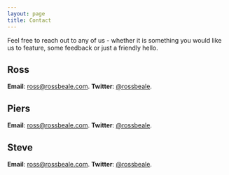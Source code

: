 ```yaml
---
layout: page
title: Contact
---
```


<p class="message">
	Feel free to reach out to any of us - whether it is something you would like us to feature, some feedback or just a friendly hello.
</p>

## Ross
**Email**: [&#114;&#111;&#115;&#115;&#064;&#114;&#111;&#115;&#115;&#098;&#101;&#097;&#108;&#101;&#046;&#099;&#111;&#109;](&#114;&#111;&#115;&#115;&#064;&#114;&#111;&#115;&#115;&#098;&#101;&#097;&#108;&#101;&#046;&#099;&#111;&#109;).
**Twitter**: [@rossbeale](http://twitter.com/rossbeale).

## Piers
**Email**: [&#114;&#111;&#115;&#115;&#064;&#114;&#111;&#115;&#115;&#098;&#101;&#097;&#108;&#101;&#046;&#099;&#111;&#109;](&#114;&#111;&#115;&#115;&#064;&#114;&#111;&#115;&#115;&#098;&#101;&#097;&#108;&#101;&#046;&#099;&#111;&#109;).
**Twitter**: [@rossbeale](http://twitter.com/rossbeale).

## Steve
**Email**: [&#114;&#111;&#115;&#115;&#064;&#114;&#111;&#115;&#115;&#098;&#101;&#097;&#108;&#101;&#046;&#099;&#111;&#109;](&#114;&#111;&#115;&#115;&#064;&#114;&#111;&#115;&#115;&#098;&#101;&#097;&#108;&#101;&#046;&#099;&#111;&#109;).
**Twitter**: [@rossbeale](http://twitter.com/rossbeale).